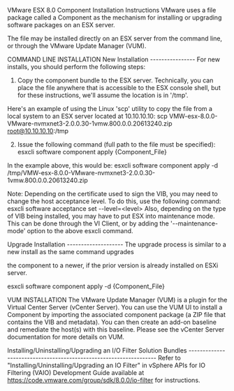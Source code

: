 VMware ESX 8.0 Component Installation Instructions VMware uses a file
package called a Component as the mechanism for installing or upgrading
software packages on an ESX server.

The file may be installed directly on an ESX server from the command
line, or through the VMware Update Manager (VUM).

COMMAND LINE INSTALLATION New Installation
\-\-\-\-\-\-\-\-\-\-\-\-\-\-\-- For new installs, you should perform the
following steps:

 1. Copy the component bundle to the ESX server. Technically, you can
place the file anywhere that is accessible to the ESX console shell, but
for these instructions, we\'ll assume the location is in \'/tmp\'.

Here\'s an example of using the Linux \'scp\' utility to copy the file
from a local system to an ESX server located at 10.10.10.10: scp
VMW-esx-8.0.0-VMware-nvmxnet3-2.0.0.30-1vmw.800.0.0.20613240.zip
root@10.10.10.10:/tmp

2. Issue the following command (full path to the file must be
specified): esxcli software component apply {Component_File}

In the example above, this would be: esxcli software component apply -d
/tmp/VMW-esx-8.0.0-VMware-nvmxnet3-2.0.0.30-1vmw.800.0.0.20613240.zip

Note: Depending on the certificate used to sign the VIB, you may need to
change the host acceptance level. To do this, use the following command:
esxcli software acceptance set \--level=\<level\> Also, depending on the
type of VIB being installed, you may have to put ESX into maintenance
mode. This can be done through the VI Client, or by adding the
\'\--maintenance-mode\' option to the above esxcli command.

Upgrade Installation \-\-\-\-\-\-\-\-\-\-\-\-\-\-\-\-\-\-\-- The upgrade
process is similar to a new install as the same command upgrades

the component to a newer, if the prior version is already installed on
ESXi server.

esxcli software component apply -d {Component_File}

VUM INSTALLATION The VMware Update Manager (VUM) is a plugin for the
Virtual Center Server (vCenter Server). You can use the VUM UI to
install a Component by importing the associated component package (a ZIP
file that contains the VIB and metadata). You can then create an add-on
baseline and remediate the host(s) with this baseline. Please see the
vCenter Server documentation for more details on VUM.

Installing/Uninstalling/Upgrading an I/O Filter Solution Bundles
\-\-\-\-\-\-\-\-\-\-\-\-\-\-\-\-\-\-\-\-\-\-\-\-\-\-\-\-\-\-\-\-\-\-\-\-\-\-\-\-\-\-\-\-\-\-\-\-\-\-\-\-\-\-\-\-\-\-\-\-\-\-\-\-\--
Refer to "Installing/Uninstalling/Upgrading an IO Filter" in vSphere
APIs for IO Filtering (VAIO) Development Guide available at
https://code.vmware.com/group/sdk/8.0.0/io-filter for instructions.
